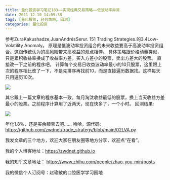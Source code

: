 ```yaml
---
title: 量化投资学习笔记183——实现经典交易策略——低波动率异常
date: 2021-12-10 14:09:38
tags: [量化投资, 经典策略, 回测]
categories: 量化投资
---
```

参考ZuraKakushadze,JuanAndrésSerur. 151 Trading Strategies.的3.4Low-Volatility Anomaly。
原理是低波动率投资组合的未来收益要高于高波动率投资组合。这跟传统认为的高风险带来高收益的观点相悖。
具体策略跟价格动量类似，只是累积收益率换成了收益率方差。买入方差小的股票，卖出方差大的股票。
直接改一下之前的程序吧。
计算每个交易日收益波动率最小的10只股票，这里跟上次的程序相比改了一下，不是先排序再找前10，而是直接遍历数据找。这样每天只用遍历10次。

![](https://zymblog-1258069789.cos.ap-chengdu.myqcloud.com/blog0178-QTLearn/152/01.jpg)

其它跟上一篇文章的程序基本一致。每月淘汰收益最低的股票，换上当天收益方差最小的股票。之前程序计算用了近两天，现在快多了，一个小时。
回测结果:

![](https://zymblog-1258069789.cos.ap-chengdu.myqcloud.com/blog0178-QTLearn/152/02.jpg)

年化1.8%，还是买余额宝去吧……
哈哈，源代码: https://github.com/zwdnet/trade_strategy/blob/main/02LVA.py

我发文章的三个地方，欢迎大家在朋友圈等地方分享，欢迎点“在看”。

我的个人博客地址：https://zwdnet.github.io

我的知乎文章地址： https://www.zhihu.com/people/zhao-you-min/posts

我的微信个人订阅号：赵瑜敏的口腔医学学习园地


